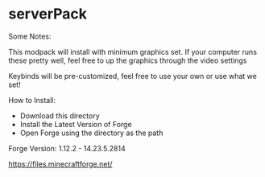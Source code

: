 # serverPack

Some Notes:

This modpack will install with minimum graphics set. If your computer runs these pretty well, feel free to up the graphics through the video settings

Keybinds will be pre-customized, feel free to use your own or use what we set!

How to Install:
 - Download this directory
 - Install the Latest Version of Forge
 - Open Forge using the directory as the path
 
 Forge Version: 1.12.2 - 14.23.5.2814
 
 https://files.minecraftforge.net/
